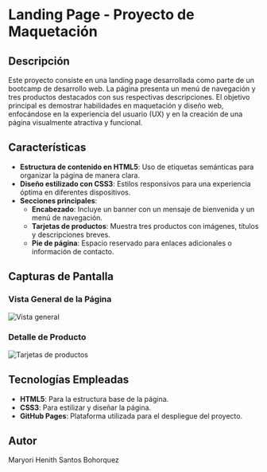 # **Landing Page - Proyecto de Maquetación**

## **Descripción**
Este proyecto consiste en una landing page desarrollada como parte de un bootcamp de desarrollo web. La página presenta un menú de navegación y tres productos destacados con sus respectivas descripciones. El objetivo principal es demostrar habilidades en maquetación y diseño web, enfocándose en la experiencia del usuario (UX) y en la creación de una página visualmente atractiva y funcional.

## **Características**
- **Estructura de contenido en HTML5**: Uso de etiquetas semánticas para organizar la página de manera clara.
- **Diseño estilizado con CSS3**: Estilos responsivos para una experiencia óptima en diferentes dispositivos.
- **Secciones principales**:
  - **Encabezado**: Incluye un banner con un mensaje de bienvenida y un menú de navegación.
  - **Tarjetas de productos**: Muestra tres productos con imágenes, títulos y descripciones breves.
  - **Pie de página**: Espacio reservado para enlaces adicionales o información de contacto.

## **Capturas de Pantalla**

### Vista General de la Página
![Vista general](screenshots/vista-general.png)

### Detalle de Producto
![Tarjetas de productos](screenshots/productos.png)

## **Tecnologías Empleadas**
- **HTML5**: Para la estructura base de la página.
- **CSS3**: Para estilizar y diseñar la página.
- **GitHub Pages**: Plataforma utilizada para el despliegue del proyecto.

## **Autor**
Maryori Henith Santos Bohorquez
